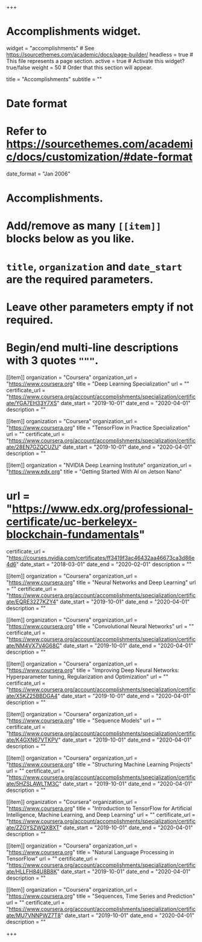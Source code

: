 +++
# Accomplishments widget.
widget = "accomplishments"  # See https://sourcethemes.com/academic/docs/page-builder/
headless = true  # This file represents a page section.
active = true  # Activate this widget? true/false
weight = 50  # Order that this section will appear.

title = "Accomplish&shy;ments"
subtitle = ""

# Date format
#   Refer to https://sourcethemes.com/academic/docs/customization/#date-format
date_format = "Jan 2006"

# Accomplishments.
#   Add/remove as many `[[item]]` blocks below as you like.
#   `title`, `organization` and `date_start` are the required parameters.
#   Leave other parameters empty if not required.
#   Begin/end multi-line descriptions with 3 quotes `"""`.


[[item]]
  organization = "Coursera"
  organization_url = "https://www.coursera.org"
  title = "Deep Learning Specialization"
  url = ""
  certificate_url = "https://www.coursera.org/account/accomplishments/specialization/certificate/YGA7EH33Y7XS"
  date_start = "2019-10-01"
  date_end = "2020-04-01"
  description = ""


[[item]]
  organization = "Coursera"
  organization_url = "https://www.coursera.org"
  title = "TensorFlow in Practice Specialization"
  url = ""
  certificate_url = "https://www.coursera.org/account/accomplishments/specialization/certificate/28EN7GZQCUZU"
  date_start = "2019-10-01"
  date_end = "2020-04-01"
  description = ""

[[item]]
  organization = "NVIDIA Deep Learning Institute"
  organization_url = "https://www.edx.org"
  title = "Getting Started With AI on Jetson Nano"
  # url = "https://www.edx.org/professional-certificate/uc-berkeleyx-blockchain-fundamentals"
  certificate_url = "https://courses.nvidia.com/certificates/ff3419f3ac46432aa46673ca3d86e4d6"
  date_start = "2018-03-01"
  date_end = "2020-02-01"
  description = ""

[[item]]
  organization = "Coursera"
  organization_url = "https://www.coursera.org"
  title = "Neural Networks and Deep Learning"
  url = ""
  certificate_url = "https://www.coursera.org/account/accomplishments/specialization/certificate/EQRE32Z7KZY4"
  date_start = "2019-10-01"
  date_end = "2020-04-01"
  description = ""

[[item]]
  organization = "Coursera"
  organization_url = "https://www.coursera.org"
  title = "Convolutional Neural Networks"
  url = ""
  certificate_url = "https://www.coursera.org/account/accomplishments/specialization/certificate/NM4VX7V4G68C"
  date_start = "2019-10-01"
  date_end = "2020-04-01"
  description = ""

[[item]]
  organization = "Coursera"
  organization_url = "https://www.coursera.org"
  title = "Improving Deep Neural Networks: Hyperparameter tuning, Regularization and Optimization"
  url = ""
  certificate_url = "https://www.coursera.org/account/accomplishments/specialization/certificate/X5KZ25BBDGA4"
  date_start = "2019-10-01"
  date_end = "2020-04-01"
  description = ""

[[item]]
  organization = "Coursera"
  organization_url = "https://www.coursera.org"
  title = "Sequence Models"
  url = ""
  certificate_url = "https://www.coursera.org/account/accomplishments/specialization/certificate/K4GXN67VTKPV"
  date_start = "2019-10-01"
  date_end = "2020-04-01"
  description = ""

[[item]]
  organization = "Coursera"
  organization_url = "https://www.coursera.org"
  title = "Structuring Machine Learning Projects"
  url = ""
  certificate_url = "https://www.coursera.org/account/accomplishments/specialization/certificate/5HZSLAWLTM3C"
  date_start = "2019-10-01"
  date_end = "2020-04-01"
  description = ""

[[item]]
  organization = "Coursera"
  organization_url = "https://www.coursera.org"
  title = "Introduction to TensorFlow for Artificial Intelligence, Machine Learning, and Deep Learning"
  url = ""
  certificate_url = "https://www.coursera.org/account/accomplishments/specialization/certificate/ZZGYSZWQXBXT"
  date_start = "2019-10-01"
  date_end = "2020-04-01"
  description = ""


[[item]]
  organization = "Coursera"
  organization_url = "https://www.coursera.org"
  title = "Natural Language Processing in TensorFlow"
  url = ""
  certificate_url = "https://www.coursera.org/account/accomplishments/specialization/certificate/HLLFH84U8B8K"
  date_start = "2019-10-01"
  date_end = "2020-04-01"
  description = ""

[[item]]
  organization = "Coursera"
  organization_url = "https://www.coursera.org"
  title = "Sequences, Time Series and Prediction"
  url = ""
  certificate_url = "https://www.coursera.org/account/accomplishments/specialization/certificate/MU7VNNPWZ7T8"
  date_start = "2019-10-01"
  date_end = "2020-04-01"
  description = ""

+++
